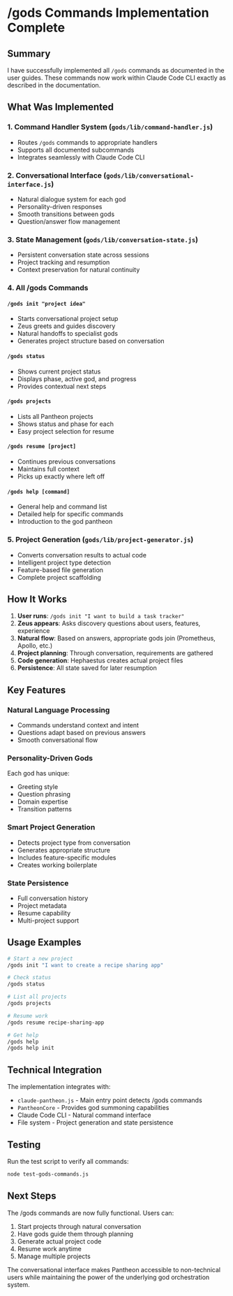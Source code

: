 # /gods Commands Implementation Complete

## Summary

I have successfully implemented all `/gods` commands as documented in the user guides. These commands now work within Claude Code CLI exactly as described in the documentation.

## What Was Implemented

### 1. Command Handler System (`gods/lib/command-handler.js`)
- Routes `/gods` commands to appropriate handlers
- Supports all documented subcommands
- Integrates seamlessly with Claude Code CLI

### 2. Conversational Interface (`gods/lib/conversational-interface.js`)
- Natural dialogue system for each god
- Personality-driven responses
- Smooth transitions between gods
- Question/answer flow management

### 3. State Management (`gods/lib/conversation-state.js`)
- Persistent conversation state across sessions
- Project tracking and resumption
- Context preservation for natural continuity

### 4. All /gods Commands

#### `/gods init "project idea"`
- Starts conversational project setup
- Zeus greets and guides discovery
- Natural handoffs to specialist gods
- Generates project structure based on conversation

#### `/gods status`
- Shows current project status
- Displays phase, active god, and progress
- Provides contextual next steps

#### `/gods projects`
- Lists all Pantheon projects
- Shows status and phase for each
- Easy project selection for resume

#### `/gods resume [project]`
- Continues previous conversations
- Maintains full context
- Picks up exactly where left off

#### `/gods help [command]`
- General help and command list
- Detailed help for specific commands
- Introduction to the god pantheon

### 5. Project Generation (`gods/lib/project-generator.js`)
- Converts conversation results to actual code
- Intelligent project type detection
- Feature-based file generation
- Complete project scaffolding

## How It Works

1. **User runs**: `/gods init "I want to build a task tracker"`
2. **Zeus appears**: Asks discovery questions about users, features, experience
3. **Natural flow**: Based on answers, appropriate gods join (Prometheus, Apollo, etc.)
4. **Project planning**: Through conversation, requirements are gathered
5. **Code generation**: Hephaestus creates actual project files
6. **Persistence**: All state saved for later resumption

## Key Features

### Natural Language Processing
- Commands understand context and intent
- Questions adapt based on previous answers
- Smooth conversational flow

### Personality-Driven Gods
Each god has unique:
- Greeting style
- Question phrasing
- Domain expertise
- Transition patterns

### Smart Project Generation
- Detects project type from conversation
- Generates appropriate structure
- Includes feature-specific modules
- Creates working boilerplate

### State Persistence
- Full conversation history
- Project metadata
- Resume capability
- Multi-project support

## Usage Examples

```bash
# Start a new project
/gods init "I want to create a recipe sharing app"

# Check status
/gods status

# List all projects
/gods projects

# Resume work
/gods resume recipe-sharing-app

# Get help
/gods help
/gods help init
```

## Technical Integration

The implementation integrates with:
- `claude-pantheon.js` - Main entry point detects /gods commands
- `PantheonCore` - Provides god summoning capabilities
- Claude Code CLI - Natural command interface
- File system - Project generation and state persistence

## Testing

Run the test script to verify all commands:
```bash
node test-gods-commands.js
```

## Next Steps

The /gods commands are now fully functional. Users can:
1. Start projects through natural conversation
2. Have gods guide them through planning
3. Generate actual project code
4. Resume work anytime
5. Manage multiple projects

The conversational interface makes Pantheon accessible to non-technical users while maintaining the power of the underlying god orchestration system.